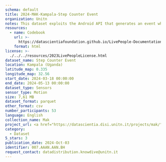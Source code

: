 ```yaml
---
schema: default
title: 2024-MAK-Kampala-Step Counter Event
organization: Unitn
notes: This dataset exploits the Android API that generates an event when a step is detected. The step counter sensor is used to get the total number of steps taken by the user since the last reboot (power on) of the phone.  It is part of the Makerere data collection, which contains data about the everyday life activities of students coming from Makerere University located in Uganda. The data were collected via questionnaires, data coming from 30 smartphone sensors associated to thousand self-reported annotations over a period of 8 weeks.
resources:
  - name: Codebook
    url: >-
      https://datascientiafoundation.github.io/LivePeople-Documentation/codebooks/2024-MAK-Kampala-stepcounter.html
    format: html
license: >-
  ./../../resources/2023LivePeopleLicense.html
dataset_name: Step Counter Event
location: Kampala (Uganda)
latitude_map: 0.335
longitude_map: 32.56
start_date: 2024-03-18 00:00:00
end_date: 2024-05-13 00:00:00
dataset_type: Sensors
sensor_type: Motion
size: 7,61 MB
dataset_format: parquet
other_format: csv
number_participants: 53
language: English
collection_name: Mak
project_url: <a href="https://datascientia.disi.unitn.it/projects/mak/">https://datascientia.disi.unitn.it/projects/mak/</a>
category:
  - Dataset
5_stars: 3
publication_date: 2024-Oct-03
identifier: 007.AAAN.AAN.BH
request_contact: datadistribution.knowdive@unitn.it
---
```

